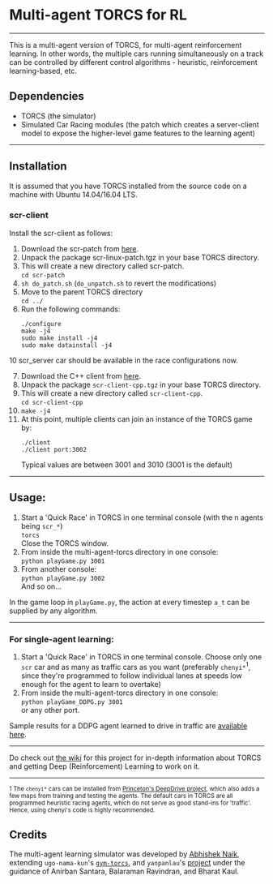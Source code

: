 # Multi-agent TORCS for RL
---

This is a multi-agent version of TORCS, for multi-agent reinforcement learning. In other words, the multiple cars running simultaneously on a track can be controlled by different control algorithms - heuristic, reinforcement learning-based, etc.


## Dependencies

- TORCS         (the simulator)
- Simulated Car Racing modules  (the patch which creates a server-client model to expose the higher-level game features to the learning agent)

---

## Installation

It is assumed that you have TORCS installed from the source code on a machine with Ubuntu 14.04/16.04 LTS.

### scr-client

Install the scr-client as follows:

1.  Download the scr-patch from [here](https://sourceforge.net/projects/cig/files/SCR%20Championship/Server%20Linux/2.1/scr-linux-patch.tgz/download).
2.  Unpack the package scr-linux-patch.tgz in your base TORCS directory.
3.  This will create a new directory called scr-patch.     
    `cd scr-patch`
4.  `sh do_patch.sh` (`do_unpatch.sh` to revert the modifications)     
5.  Move to the parent TORCS directory    
    `cd ../`
6.  Run the following commands:
    ```
    ./configure    
    make -j4    
    sudo make install -j4    
    sudo make datainstall -j4    
    ```

10 scr_server car should be available in the race configurations now.

7.  Download the C++ client from [here](https://sourceforge.net/projects/cig/files/SCR%20Championship/Client%20C%2B%2B/2.0/).
8.  Unpack the package `scr-client-cpp.tgz` in your base TORCS directory.
9.  This will create a new directory called `scr-client-cpp`.     
    `cd scr-client-cpp`
10. `make -j4`
11. At this point, multiple clients can join an instance of the TORCS game by:
    ```
    ./client    
    ./client port:3002
    ```
    Typical values are between 3001 and 3010 (3001 is the default)


---

## Usage:

1.  Start a 'Quick Race' in TORCS in one terminal console (with the n agents being `scr_*`)    
    `torcs`    
    Close the TORCS window.
2.  From inside the multi-agent-torcs directory in one console:    
    `python playGame.py 3001`
3.  From another console:    
    `python playGame.py 3002`    
    And so on...

In the game loop in `playGame.py`, the action at every timestep `a_t` can be supplied by any algorithm.

---

### For single-agent learning:

1.   Start a 'Quick Race' in TORCS in one terminal console. Choose only one `scr` car and as many as traffic cars as you want (preferably `chenyi*`<sup>1</sup>, since they're programmed to follow individual lanes at speeds low enough for the agent to learn to overtake)
2.  From inside the multi-agent-torcs directory in one console:    
    `python playGame_DDPG.py 3001`    
    or any other port.

Sample results for a DDPG agent learned to drive in traffic are [available here](https://goo.gl/piuQmg).

---

Do check out [the wiki](https://github.com/abhisheknaik96/MultiAgentTORCS/wiki) for this project for in-depth information about TORCS and getting Deep (Reinforcement) Learning to work on it.

--- 

<sub>1 The `chenyi*` cars can be installed from [Princeton's DeepDrive project](http://deepdriving.cs.princeton.edu/), which also adds a few maps from training and testing the agents. The default cars in TORCS are all programmed heuristic racing agents, which do not serve as good stand-ins for 'traffic'. Hence, using chenyi's code is highly recommended. </sub>

## Credits

The multi-agent learning simulator was developed by [Abhishek Naik](http://abhisheknaik96.github.io), extending `ugo-nama-kun`'s [`gym-torcs`](https://github.com/ugo-nama-kun/gym_torcs), and `yanpanlau`'s [project](https://yanpanlau.github.io/2016/10/11/Torcs-Keras.html) under the guidance of Anirban Santara, Balaraman Ravindran, and Bharat Kaul.